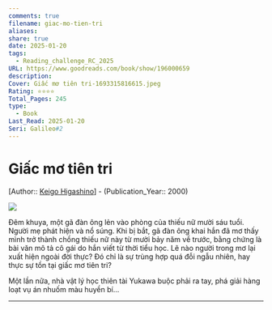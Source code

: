 ```yaml
---
comments: true
filename: giac-mo-tien-tri
aliases: 
share: true
date: 2025-01-20
tags:
  - Reading_challenge_RC_2025
URL: https://www.goodreads.com/book/show/196000659
description: 
Cover: Giấc mơ tiên tri-1693315816615.jpeg
Rating: ⭐⭐⭐⭐
Total_Pages: 245
type:
  - Book
Last_Read: 2025-01-20
Seri: Galileo#2
---
```

# Giấc mơ tiên tri  
[Author:: [Keigo Higashino](../../Keigo%20Higashino.md)] - (Publication_Year:: 2000)  
  
![](https://i.imgur.com/rGEZRtZ.jpeg)  
  
  
Đêm khuya, một gã đàn ông lẻn vào phòng của thiếu nữ mười sáu tuổi. Người mẹ phát hiện và nổ súng. Khi bị bắt, gã đàn ông khai hắn đã mơ thấy mình trở thành chồng thiếu nữ này từ mười bảy năm về trước, bằng chứng là bài văn mô tả cô gái do hắn viết từ thời tiểu học. Lẽ nào người trong mơ lại xuất hiện ngoài đời thực? Đó chỉ là sự trùng hợp quá đỗi ngẫu nhiên, hay thực sự tồn tại giấc mơ tiên tri?  
  
Một lần nữa, nhà vật lý học thiên tài Yukawa buộc phải ra tay, phá giải hàng loạt vụ án nhuốm màu huyền bí...  
  
---